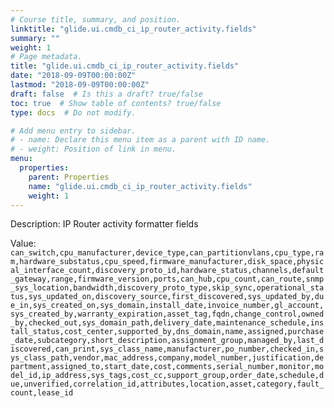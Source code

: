 ```yaml
---
# Course title, summary, and position.
linktitle: "glide.ui.cmdb_ci_ip_router_activity.fields"
summary: ""
weight: 1
# Page metadata.
title: "glide.ui.cmdb_ci_ip_router_activity.fields"
date: "2018-09-09T00:00:00Z"
lastmod: "2018-09-09T00:00:00Z"
draft: false  # Is this a draft? true/false
toc: true  # Show table of contents? true/false
type: docs  # Do not modify.

# Add menu entry to sidebar.
# - name: Declare this menu item as a parent with ID name.
# - weight: Position of link in menu.
menu:
  properties:
    parent: Properties
    name: "glide.ui.cmdb_ci_ip_router_activity.fields"
    weight: 1
---
```


Description: IP Router activity formatter fields


Value: `can_switch,cpu_manufacturer,device_type,can_partitionvlans,cpu_type,ram,hardware_substatus,cpu_speed,firmware_manufacturer,disk_space,physical_interface_count,discovery_proto_id,hardware_status,channels,default_gateway,range,firmware_version,ports,can_hub,cpu_count,can_route,snmp_sys_location,bandwidth,discovery_proto_type,skip_sync,operational_status,sys_updated_on,discovery_source,first_discovered,sys_updated_by,due_in,sys_created_on,sys_domain,install_date,invoice_number,gl_account,sys_created_by,warranty_expiration,asset_tag,fqdn,change_control,owned_by,checked_out,sys_domain_path,delivery_date,maintenance_schedule,install_status,cost_center,supported_by,dns_domain,name,assigned,purchase_date,subcategory,short_description,assignment_group,managed_by,last_discovered,can_print,sys_class_name,manufacturer,po_number,checked_in,sys_class_path,vendor,mac_address,company,model_number,justification,department,assigned_to,start_date,cost,comments,serial_number,monitor,model_id,ip_address,sys_tags,cost_cc,support_group,order_date,schedule,due,unverified,correlation_id,attributes,location,asset,category,fault_count,lease_id`